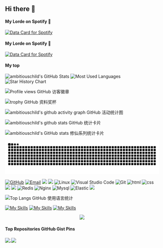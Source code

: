 ## Hi there 👋

<!--
**ambitiouschild/ambitiouschild** is a ✨ _special_ ✨ repository because its `README.md` (this file) appears on your GitHub profile.

Here are some ideas to get you started:

- 🔭 I’m currently working on ...
- 🌱 I’m currently learning ...
- 👯 I’m looking to collaborate on ...
- 🤔 I’m looking for help with ...
- 💬 Ask me about ...
- 📫 How to reach me: ...
- 😄 Pronouns: ...
- ⚡ Fun fact: ...
-->


<!--这是markdown 引用视频方式但是github不支持

<video width="100%" height="100%" controls autoplay muted>
<source src="https://github.com/heartyang520/HeartYang.github.io/blob/main/share/Vlog_a.mp4?raw=true" type="video/mp4">  
-->
<!--这是视频播放地址  github不支持播放视频
<video src="https://raw.githubusercontent.com/heartyang520/HeartYang.github.io/main/share/Vlog_a.mp4">  
-->
<!--这是视频直接下载链接  github不支持播放视频
<video src="https://github.com/heartyang520/HeartYang.github.io/blob/main/share/Vlog_a.mp4?raw=true">
-->
<!--链接跳转方式播放视频
![观看这个视频](https://raw.githubusercontent.com/heartyang520/HeartYang.github.io/main/share/Vlog_a.mp4)
-->

<!--嵌套中放入一张类似视频播放界面的图片诱导用户点击跳转链接从而播放视频，当然这不是一个正确的方式
[![Watch the video](https://i.stack.imgur.com/Vp2cE.png)](https://raw.githubusercontent.com/heartyang520/HeartYang.github.io/main/share/Vlog_a.mp4)
-->


<!--github不支持外部视频链接或者存储库视频直接调用,所以采用Readmi文件浏览生成的实时视频链接 多个视频展示留空一行>
-->

<!--添加视频注意,mp4格式最大10M,需要极致压缩,一般短视频平台下载的就行,需要剪辑视频片段可使用小米相册再使用微信传输(自动压缩)减小文件大小-->


<!--资源更新地址<img src="https://github.com/heartyang520/HeartYang.github.io/blob/main/share/XXXX.gif?raw=true>
-->

#### My Lorde on Spotify 🎵

[![Data Card for Spotify](https://data-card-for-spotify.herokuapp.com/api/card?user_id=1ujkct573ekv7kppapyrom8m3&show_border=true&show_date=1&time_zone=America/Los_Angeles
)](https://data-card-for-spotify.herokuapp.com/card?user_id=1ujkct573ekv7kppapyrom8m3)

#### My Lorde on Spotify 🎵

<a href="https://data-card-for-spotify.herokuapp.com/card?user_id=1ujkct573ekv7kppapyrom8m3">
  <img src="https://data-card-for-spotify.herokuapp.com/api/card?user_id=1ujkct573ekv7kppapyrom8m3" alt="Data Card for Spotify">
</a>


#### My top 
<img height="130px" src="https://github-readme-stats.vercel.app/api?username=ambitiouschild&hide_title=true&show_icons=true&hide=issues&include_all_commits=true&count_private=true&theme=graywhite&hide_border=true&bg_color=45,ff7979,ffd479,fffc79,73fa79" alt="ambitiouschild's GitHub Stats"> 
<img height="130px" src="https://github-readme-stats.vercel.app/api/top-langs?username=ambitiouschild&hide_title=true&layout=compact&theme=graywhite&hide_border=true&bg_color=45,fffc79,73fa79,75f0db" alt="Most Used Languages">


<picture>
  <source
    media="(prefers-color-scheme: dark)"
    srcset="
      https://api.star-history.com/svg?repos=star-history/star-history&type=Date&theme=dark
    "
  />
  <source
    media="(prefers-color-scheme: light)"
    srcset="
      https://api.star-history.com/svg?repos=star-history/star-history&type=Date
    "
  />
  <img
    alt="Star History Chart"
    src="https://api.star-history.com/svg?repos=star-history/star-history&type=Date"
  />
</picture>

![Profile views GitHub 访客徽章](https://views.whatilearened.today/views/github/ambitiouschild/views.svg)

![trophy GitHub 资料奖杯](https://github-profile-trophy.vercel.app/?username=ambitiouschild&row=1&margin-w=10&theme=dark_lover)

![ambitiouschild's github activity graph GitHub 活动统计图](https://github-readme-activity-graph.vercel.app/graph?username=ambitiouschild&theme=xcode)

![ambitiouschild's github stats GitHub 统计卡片](https://github-readme-stats.vercel.app/api?username=ambitiouschild)

![ambitiouschild's GitHub stats 修仙系列统计卡片](https://github-immortality.vercel.app/api?username=ambitiouschild)

![亮色](https://raw.githubusercontent.com/ambitiouschild/ambitiouschild/output/github-contribution-grid-snake.svg)


[![GitHub](https://img.shields.io/badge/GitHub-181717?style=flat-square&logo=github&logoColor=white)](https://github.com/ambitiouschild)
[![Email](https://img.shields.io/badge/QQEmail-ea4335?style=flat-square&logo=Mail.Ru)](ambitiouschild@qq.com)
[![](https://img.shields.io/badge/aioveu-可我不敌可爱-blue.svg)](https://aioveu.com)
![](https://img.shields.io/badge/ubuntu-20.04-<COLOR>.svg)
![Linux](https://img.shields.io/badge/-Linux-FCC624?style=flat-square&logo=linux&logoColor=black)
![Visual Studio Code](https://img.shields.io/badge/-Visual%20Studio%20Code-007acc?style=flat-square&logo=Visual%20Studio%20Code)
![Git](https://img.shields.io/badge/-Git-f05032?style=flat-square&logo=Git&logoColor=white)
![html](https://img.shields.io/badge/-html-E34F26?style=flat-square&logo=html5&logoColor=white)
![css](https://img.shields.io/badge/-css-1572B6?style=flat-square&logo=css3)
![](https://img.shields.io/badge/JavaScript-red?style=flat-square&logo=javascript) 
![](https://img.shields.io/badge/Vue.js-black?style=flat-square&logo=vue.js)
![Redis](https://img.shields.io/badge/Redis-DC382D?style=flat-square&logo=redis&logoColor=white)
![Nginx](https://img.shields.io/badge/-Nginx-269539?style=flat-square&logo=Nginx)
![Mysql](https://img.shields.io/badge/MySQL-blue?style=flat-square&logo=mysql&logoColor=black)
![Elastic](https://img.shields.io/badge/Elasticsearch-FEC514?style=flat-square&logo=Elastic&logoColor=white)
![](https://img.shields.io/badge/Cocos%20creator-blue.svg)




![Top Langs GitHub 使用语言统计](https://github-readme-stats.vercel.app/api/top-langs/?username=Taot-chen&size_weight=0.5&count_weight=0.5&langs_count=8)




[![My Skills](https://skillicons.dev/icons?i=js,html,css,wasm)](https://skillicons.dev)
[![My Skills](https://skillicons.dev/icons?i=java,kotlin,nodejs,figma&theme=light)](https://skillicons.dev)
[![My Skills](https://skillicons.dev/icons?i=aws,gcp,azure,react,vue,flutter&perline=3)](https://skillicons.dev)
<p align="center">
  <a href="https://skillicons.dev">
    <img src="https://skillicons.dev/icons?i=git,kubernetes,docker,c,vim" />
  </a>
</p>

#### Top Repositories GitHub Gist Pins

<a href="https://github.com/ambitiouschild/ambitiouschild">
  <img align="center" src="https://github-readme-stats.vercel.app/api/pin/?username=ambitiouschild&repo=ambitiouschild&theme=buefy" />
</a>

<a href="https://github.com/ambitiouschild/ambitiouschild">
  <img align="center" src="https://github-readme-stats.vercel.app/api/pin/?username=ambitiouschild&repo=ambitiouschild&theme=buefy" />
</a>







